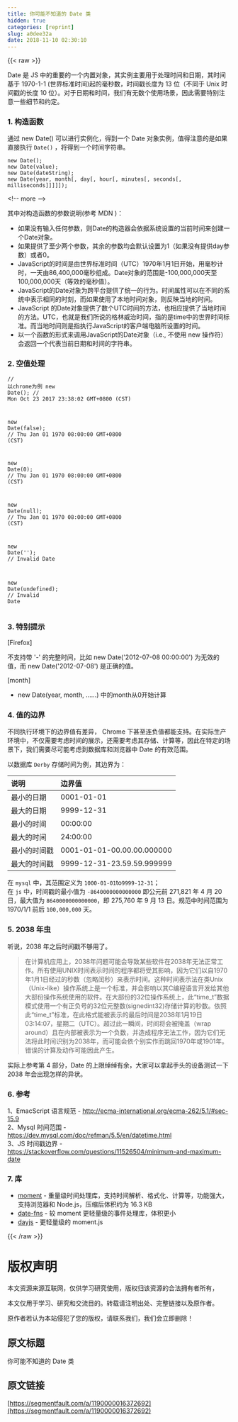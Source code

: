 ```yaml
---
title: 你可能不知道的 Date 类
hidden: true
categories: [reprint]
slug: a0dee32a
date: 2018-11-10 02:30:10
---
```


{{< raw >}}
<p>Date &#x662F; JS &#x4E2D;&#x7684;&#x91CD;&#x8981;&#x7684;&#x4E00;&#x4E2A;&#x5185;&#x7F6E;&#x5BF9;&#x8C61;&#xFF0C;&#x5176;&#x5B9E;&#x4F8B;&#x4E3B;&#x8981;&#x7528;&#x4E8E;&#x5904;&#x7406;&#x65F6;&#x95F4;&#x548C;&#x65E5;&#x671F;&#xFF0C;&#x5176;&#x65F6;&#x95F4;&#x57FA;&#x4E8E; 1970-1-1 (&#x4E16;&#x754C;&#x6807;&#x51C6;&#x65F6;&#x95F4;)&#x8D77;&#x7684;&#x6BEB;&#x79D2;&#x6570;&#xFF0C;&#x65F6;&#x95F4;&#x6233;&#x957F;&#x5EA6;&#x4E3A; 13 &#x4F4D;&#xFF08;&#x4E0D;&#x540C;&#x4E8E; Unix &#x65F6;&#x95F4;&#x6233;&#x7684;&#x957F;&#x5EA6; 10 &#x4F4D;&#xFF09;&#x3002;&#x5BF9;&#x4E8E;&#x65E5;&#x671F;&#x548C;&#x65F6;&#x95F4;&#xFF0C;&#x6211;&#x4EEC;&#x6709;&#x65E0;&#x6570;&#x4E2A;&#x4F7F;&#x7528;&#x573A;&#x666F;&#xFF0C;&#x56E0;&#x6B64;&#x9700;&#x8981;&#x7279;&#x522B;&#x6CE8;&#x610F;&#x4E00;&#x4E9B;&#x7EC6;&#x8282;&#x548C;&#x7EA6;&#x5B9A;&#x3002;</p><h3 id="articleHeader0">1. &#x6784;&#x9020;&#x51FD;&#x6570;</h3><p>&#x901A;&#x8FC7; new Date() &#x53EF;&#x4EE5;&#x8FDB;&#x884C;&#x5B9E;&#x4F8B;&#x5316;&#xFF0C;&#x5F97;&#x5230;&#x4E00;&#x4E2A; Date &#x5BF9;&#x8C61;&#x5B9E;&#x4F8B;&#xFF0C;&#x503C;&#x5F97;&#x6CE8;&#x610F;&#x7684;&#x662F;&#x5982;&#x679C;&#x76F4;&#x63A5;&#x6267;&#x884C; <code>Date()</code> &#xFF0C;&#x5C06;&#x5F97;&#x5230;&#x4E00;&#x4E2A;&#x65F6;&#x95F4;&#x5B57;&#x7B26;&#x4E32;&#x3002;</p><div class="widget-codetool" style="display:none"><div class="widget-codetool--inner"><span class="selectCode code-tool" data-toggle="tooltip" data-placement="top" title="" data-original-title="&#x5168;&#x9009;"></span> <span type="button" class="copyCode code-tool" data-toggle="tooltip" data-placement="top" data-clipboard-text="new Date();
new Date(value);
new Date(dateString);
new Date(year, month[, day[, hour[, minutes[, seconds[, milliseconds]]]]]);" title="" data-original-title="&#x590D;&#x5236;"></span> <span type="button" class="saveToNote code-tool" data-toggle="tooltip" data-placement="top" title="" data-original-title="&#x653E;&#x8FDB;&#x7B14;&#x8BB0;"></span></div></div><pre class="javascript hljs"><code class="js"><span class="hljs-keyword">new</span> <span class="hljs-built_in">Date</span>();
<span class="hljs-keyword">new</span> <span class="hljs-built_in">Date</span>(value);
<span class="hljs-keyword">new</span> <span class="hljs-built_in">Date</span>(dateString);
<span class="hljs-keyword">new</span> <span class="hljs-built_in">Date</span>(year, month[, day[, hour[, minutes[, seconds[, milliseconds]]]]]);</code></pre><p>&lt;!-- more --&gt;</p><p>&#x5176;&#x4E2D;&#x5BF9;&#x6784;&#x9020;&#x51FD;&#x6570;&#x7684;&#x53C2;&#x6570;&#x8BF4;&#x660E;(&#x53C2;&#x8003; MDN )&#xFF1A;</p><ul><li>&#x5982;&#x679C;&#x6CA1;&#x6709;&#x8F93;&#x5165;&#x4EFB;&#x4F55;&#x53C2;&#x6570;&#xFF0C;&#x5219;Date&#x7684;&#x6784;&#x9020;&#x5668;&#x4F1A;&#x4F9D;&#x636E;&#x7CFB;&#x7EDF;&#x8BBE;&#x7F6E;&#x7684;&#x5F53;&#x524D;&#x65F6;&#x95F4;&#x6765;&#x521B;&#x5EFA;&#x4E00;&#x4E2A;Date&#x5BF9;&#x8C61;&#x3002;</li><li>&#x5982;&#x679C;&#x63D0;&#x4F9B;&#x4E86;&#x81F3;&#x5C11;&#x4E24;&#x4E2A;&#x53C2;&#x6570;&#xFF0C;&#x5176;&#x4F59;&#x7684;&#x53C2;&#x6570;&#x5747;&#x4F1A;&#x9ED8;&#x8BA4;&#x8BBE;&#x7F6E;&#x4E3A;1&#xFF08;&#x5982;&#x679C;&#x6CA1;&#x6709;&#x63D0;&#x4F9B;day&#x53C2;&#x6570;&#xFF09;&#x6216;&#x8005;0&#x3002;</li><li>JavaScript&#x7684;&#x65F6;&#x95F4;&#x662F;&#x7531;&#x4E16;&#x754C;&#x6807;&#x51C6;&#x65F6;&#x95F4;&#xFF08;UTC&#xFF09;1970&#x5E74;1&#x6708;1&#x65E5;&#x5F00;&#x59CB;&#xFF0C;&#x7528;&#x6BEB;&#x79D2;&#x8BA1;&#x65F6;&#xFF0C;&#x4E00;&#x5929;&#x7531;86,400,000&#x6BEB;&#x79D2;&#x7EC4;&#x6210;&#x3002;Date&#x5BF9;&#x8C61;&#x7684;&#x8303;&#x56F4;&#x662F;-100,000,000&#x5929;&#x81F3;100,000,000&#x5929;&#xFF08;&#x7B49;&#x6548;&#x7684;&#x6BEB;&#x79D2;&#x503C;&#xFF09;&#x3002;</li><li>JavaScript&#x7684;Date&#x5BF9;&#x8C61;&#x4E3A;&#x8DE8;&#x5E73;&#x53F0;&#x63D0;&#x4F9B;&#x4E86;&#x7EDF;&#x4E00;&#x7684;&#x884C;&#x4E3A;&#x3002;&#x65F6;&#x95F4;&#x5C5E;&#x6027;&#x53EF;&#x4EE5;&#x5728;&#x4E0D;&#x540C;&#x7684;&#x7CFB;&#x7EDF;&#x4E2D;&#x8868;&#x793A;&#x76F8;&#x540C;&#x7684;&#x65F6;&#x523B;&#xFF0C;&#x800C;&#x5982;&#x679C;&#x4F7F;&#x7528;&#x4E86;&#x672C;&#x5730;&#x65F6;&#x95F4;&#x5BF9;&#x8C61;&#xFF0C;&#x5219;&#x53CD;&#x6620;&#x5F53;&#x5730;&#x7684;&#x65F6;&#x95F4;&#x3002;</li><li>JavaScript &#x7684;Date&#x5BF9;&#x8C61;&#x63D0;&#x4F9B;&#x4E86;&#x6570;&#x4E2A;UTC&#x65F6;&#x95F4;&#x7684;&#x65B9;&#x6CD5;&#xFF0C;&#x4E5F;&#x76F8;&#x5E94;&#x63D0;&#x4F9B;&#x4E86;&#x5F53;&#x5730;&#x65F6;&#x95F4;&#x7684;&#x65B9;&#x6CD5;&#x3002;UTC&#xFF0C;&#x4E5F;&#x5C31;&#x662F;&#x6211;&#x4EEC;&#x6240;&#x8BF4;&#x7684;&#x683C;&#x6797;&#x5A01;&#x6CBB;&#x65F6;&#x95F4;&#xFF0C;&#x6307;&#x7684;&#x662F;time&#x4E2D;&#x7684;&#x4E16;&#x754C;&#x65F6;&#x95F4;&#x6807;&#x51C6;&#x3002;&#x800C;&#x5F53;&#x5730;&#x65F6;&#x95F4;&#x5219;&#x662F;&#x6307;&#x6267;&#x884C;JavaScript&#x7684;&#x5BA2;&#x6237;&#x7AEF;&#x7535;&#x8111;&#x6240;&#x8BBE;&#x7F6E;&#x7684;&#x65F6;&#x95F4;&#x3002;</li><li>&#x4EE5;&#x4E00;&#x4E2A;&#x51FD;&#x6570;&#x7684;&#x5F62;&#x5F0F;&#x6765;&#x8C03;&#x7528;JavaScript&#x7684;Date&#x5BF9;&#x8C61;&#xFF08;i.e., &#x4E0D;&#x4F7F;&#x7528; new &#x64CD;&#x4F5C;&#x7B26;&#xFF09;&#x4F1A;&#x8FD4;&#x56DE;&#x4E00;&#x4E2A;&#x4EE3;&#x8868;&#x5F53;&#x524D;&#x65E5;&#x671F;&#x548C;&#x65F6;&#x95F4;&#x7684;&#x5B57;&#x7B26;&#x4E32;&#x3002;</li></ul><h3 id="articleHeader1">2. &#x7A7A;&#x503C;&#x5904;&#x7406;</h3><div class="widget-codetool" style="display:none"><div class="widget-codetool--inner"><span class="selectCode code-tool" data-toggle="tooltip" data-placement="top" title="" data-original-title="&#x5168;&#x9009;"></span> <span type="button" class="copyCode code-tool" data-toggle="tooltip" data-placement="top" data-clipboard-text="// &#x4EE5;chrome&#x4E3A;&#x4F8B;
new Date();
// Mon Oct 23 2017 23:38:02 GMT+0800 (CST)

new Date(false);
// Thu Jan 01 1970 08:00:00 GMT+0800 (CST)

new Date(0);
// Thu Jan 01 1970 08:00:00 GMT+0800 (CST)

new Date(null);
// Thu Jan 01 1970 08:00:00 GMT+0800 (CST)

new Date(&apos;&apos;);
// Invalid Date

new Date(undefined);
// Invalid Date" title="" data-original-title="&#x590D;&#x5236;"></span> <span type="button" class="saveToNote code-tool" data-toggle="tooltip" data-placement="top" title="" data-original-title="&#x653E;&#x8FDB;&#x7B14;&#x8BB0;"></span></div></div><pre class="javascript hljs"><code class="js"><span class="hljs-comment">// &#x4EE5;chrome&#x4E3A;&#x4F8B;</span>
<span class="hljs-keyword">new</span> <span class="hljs-built_in">Date</span>();
<span class="hljs-comment">// Mon Oct 23 2017 23:38:02 GMT+0800 (CST)</span>

<span class="hljs-keyword">new</span> <span class="hljs-built_in">Date</span>(<span class="hljs-literal">false</span>);
<span class="hljs-comment">// Thu Jan 01 1970 08:00:00 GMT+0800 (CST)</span>

<span class="hljs-keyword">new</span> <span class="hljs-built_in">Date</span>(<span class="hljs-number">0</span>);
<span class="hljs-comment">// Thu Jan 01 1970 08:00:00 GMT+0800 (CST)</span>

<span class="hljs-keyword">new</span> <span class="hljs-built_in">Date</span>(<span class="hljs-literal">null</span>);
<span class="hljs-comment">// Thu Jan 01 1970 08:00:00 GMT+0800 (CST)</span>

<span class="hljs-keyword">new</span> <span class="hljs-built_in">Date</span>(<span class="hljs-string">&apos;&apos;</span>);
<span class="hljs-comment">// Invalid Date</span>

<span class="hljs-keyword">new</span> <span class="hljs-built_in">Date</span>(<span class="hljs-literal">undefined</span>);
<span class="hljs-comment">// Invalid Date</span></code></pre><h3 id="articleHeader2">3. &#x7279;&#x522B;&#x63D0;&#x793A;</h3><p>[Firefox]</p><p>&#x4E0D;&#x652F;&#x6301;&#x5E26; &apos;-&apos; &#x7684;&#x5B8C;&#x6574;&#x65F6;&#x95F4;&#xFF0C;&#x6BD4;&#x5982; new Date(&apos;2012-07-08 00:00:00&apos;) &#x4E3A;&#x65E0;&#x6548;&#x7684;&#x503C;&#xFF0C;&#x800C; new Date(&apos;2012-07-08&apos;) &#x662F;&#x6B63;&#x786E;&#x7684;&#x503C;&#x3002;</p><p>[month]</p><ul><li>new Date(year, month, &#x2026;&#x2026;) &#x4E2D;&#x7684;month&#x4ECE;0&#x5F00;&#x59CB;&#x8BA1;&#x7B97;</li></ul><h3 id="articleHeader3">4. &#x503C;&#x7684;&#x8FB9;&#x754C;</h3><p>&#x4E0D;&#x540C;&#x6267;&#x884C;&#x73AF;&#x5883;&#x4E0B;&#x7684;&#x8FB9;&#x754C;&#x503C;&#x6709;&#x5DEE;&#x5F02;&#xFF0C; Chrome &#x4E0B;&#x751A;&#x81F3;&#x8FDE;&#x8D1F;&#x503C;&#x90FD;&#x80FD;&#x652F;&#x6301;&#x3002;&#x5728;&#x5B9E;&#x9645;&#x751F;&#x4EA7;&#x73AF;&#x5883;&#x4E2D;&#xFF0C;&#x4E0D;&#x4EC5;&#x9700;&#x8981;&#x8003;&#x8651;&#x65F6;&#x95F4;&#x7684;&#x5C55;&#x793A;&#xFF0C;&#x8FD8;&#x9700;&#x8981;&#x8003;&#x8651;&#x5176;&#x5B58;&#x50A8;&#x3001;&#x8BA1;&#x7B97;&#x7B49;&#xFF0C;&#x56E0;&#x6B64;&#x5728;&#x7279;&#x5B9A;&#x7684;&#x573A;&#x666F;&#x4E0B;&#xFF0C;&#x6211;&#x4EEC;&#x9700;&#x8981;&#x5C3D;&#x53EF;&#x80FD;&#x8003;&#x8651;&#x5230;&#x6570;&#x636E;&#x5E93;&#x548C;&#x6D4F;&#x89C8;&#x5668;&#x4E2D; Date &#x7684;&#x6709;&#x6548;&#x8303;&#x56F4;&#x3002;</p><p>&#x4EE5;&#x6570;&#x636E;&#x5E93; <code>Derby</code> &#x5B58;&#x50A8;&#x65F6;&#x95F4;&#x4E3A;&#x4F8B;&#xFF0C;&#x5176;&#x8FB9;&#x754C;&#x4E3A;&#xFF1A;</p><table><thead><tr><th align="left">&#x8BF4;&#x660E;</th><th align="left">&#x8FB9;&#x754C;&#x503C;</th></tr></thead><tbody><tr><td align="left">&#x6700;&#x5C0F;&#x7684;&#x65E5;&#x671F;</td><td align="left">0001-01-01</td></tr><tr><td align="left">&#x6700;&#x5927;&#x7684;&#x65E5;&#x671F;</td><td align="left">9999-12-31</td></tr><tr><td align="left">&#x6700;&#x5C0F;&#x7684;&#x65F6;&#x95F4;</td><td align="left">00:00:00</td></tr><tr><td align="left">&#x6700;&#x5927;&#x7684;&#x65F6;&#x95F4;</td><td align="left">24:00:00</td></tr><tr><td align="left">&#x6700;&#x5C0F;&#x7684;&#x65F6;&#x95F4;&#x6233;</td><td align="left">0001-01-01-00.00.00.000000</td></tr><tr><td align="left">&#x6700;&#x5927;&#x7684;&#x65F6;&#x95F4;&#x6233;</td><td align="left">9999-12-31-23.59.59.999999</td></tr></tbody></table><p>&#x5728; <code>mysql</code> &#x4E2D;&#xFF0C;&#x5176;&#x8303;&#x56F4;&#x5B9A;&#x4E49;&#x4E3A; <code>1000-01-01</code>to<code>9999-12-31</code>&#xFF1B;<br>&#x5728; <code>js</code> &#x4E2D;&#xFF0C;&#x65F6;&#x95F4;&#x6233;&#x7684;&#x6700;&#x5C0F;&#x503C;&#x4E3A; <code>-8640000000000000</code> &#x5373;&#x516C;&#x5143;&#x524D; 271,821 &#x5E74; 4 &#x6708; 20 &#x65E5;&#xFF0C;&#x6700;&#x5927;&#x503C;&#x4E3A; <code>8640000000000000</code>&#xFF0C;&#x5373; 275,760 &#x5E74; 9 &#x6708; 13 &#x65E5;&#x3002;&#x89C4;&#x8303;&#x4E2D;&#x65F6;&#x95F4;&#x8303;&#x56F4;&#x4E3A; 1970/1/1 &#x524D;&#x540E; <code>100,000,000</code> &#x5929;&#x3002;</p><h3 id="articleHeader4">5. 2038 &#x5E74;&#x866B;</h3><p>&#x542C;&#x8BF4;&#xFF0C;2038 &#x5E74;&#x4E4B;&#x540E;&#x65F6;&#x95F4;&#x6233;&#x4E0D;&#x591F;&#x7528;&#x4E86;&#x3002;</p><blockquote>&#x5728;&#x8BA1;&#x7B97;&#x673A;&#x5E94;&#x7528;&#x4E0A;&#xFF0C;2038&#x5E74;&#x95EE;&#x9898;&#x53EF;&#x80FD;&#x4F1A;&#x5BFC;&#x81F4;&#x67D0;&#x4E9B;&#x8F6F;&#x4EF6;&#x5728;2038&#x5E74;&#x65E0;&#x6CD5;&#x6B63;&#x5E38;&#x5DE5;&#x4F5C;&#x3002;&#x6240;&#x6709;&#x4F7F;&#x7528;UNIX&#x65F6;&#x95F4;&#x8868;&#x793A;&#x65F6;&#x95F4;&#x7684;&#x7A0B;&#x5E8F;&#x90FD;&#x5C06;&#x53D7;&#x5176;&#x5F71;&#x54CD;&#xFF0C;&#x56E0;&#x4E3A;&#x5B83;&#x4EEC;&#x4EE5;&#x81EA;1970&#x5E74;1&#x6708;1&#x65E5;&#x7ECF;&#x8FC7;&#x7684;&#x79D2;&#x6570;&#xFF08;&#x5FFD;&#x7565;&#x95F0;&#x79D2;&#xFF09;&#x6765;&#x8868;&#x793A;&#x65F6;&#x95F4;&#x3002;&#x8FD9;&#x79CD;&#x65F6;&#x95F4;&#x8868;&#x793A;&#x6CD5;&#x5728;&#x7C7B;Unix&#xFF08;Unix-like&#xFF09;&#x64CD;&#x4F5C;&#x7CFB;&#x7EDF;&#x4E0A;&#x662F;&#x4E00;&#x4E2A;&#x6807;&#x51C6;&#xFF0C;&#x5E76;&#x4F1A;&#x5F71;&#x54CD;&#x4EE5;&#x5176;C&#x7F16;&#x7A0B;&#x8BED;&#x8A00;&#x5F00;&#x53D1;&#x7ED9;&#x5176;&#x4ED6;&#x5927;&#x90E8;&#x4EFD;&#x64CD;&#x4F5C;&#x7CFB;&#x7EDF;&#x4F7F;&#x7528;&#x7684;&#x8F6F;&#x4EF6;&#x3002;&#x5728;&#x5927;&#x90E8;&#x4EFD;&#x7684;32&#x4F4D;&#x64CD;&#x4F5C;&#x7CFB;&#x7EDF;&#x4E0A;&#xFF0C;&#x6B64;&#x201C;time_t&#x201D;&#x6570;&#x636E;&#x6A21;&#x5F0F;&#x4F7F;&#x7528;&#x4E00;&#x4E2A;&#x6709;&#x6B63;&#x8D1F;&#x53F7;&#x7684;32&#x4F4D;&#x5143;&#x6574;&#x6570;(signedint32)&#x5B58;&#x50A8;&#x8BA1;&#x7B97;&#x7684;&#x79D2;&#x6570;&#x3002;&#x4F9D;&#x7167;&#x6B64;&#x201C;time_t&#x201D;&#x6807;&#x51C6;&#xFF0C;&#x5728;&#x6B64;&#x683C;&#x5F0F;&#x80FD;&#x88AB;&#x8868;&#x793A;&#x7684;&#x6700;&#x540E;&#x65F6;&#x95F4;&#x662F;2038&#x5E74;1&#x6708;19&#x65E5;03:14:07&#xFF0C;&#x661F;&#x671F;&#x4E8C;&#xFF08;UTC&#xFF09;&#x3002;&#x8D85;&#x8FC7;&#x6B64;&#x4E00;&#x77AC;&#x95F4;&#xFF0C;&#x65F6;&#x95F4;&#x5C06;&#x4F1A;&#x88AB;&#x63A9;&#x76D6;&#xFF08;wrap around&#xFF09;&#x4E14;&#x5728;&#x5185;&#x90E8;&#x88AB;&#x8868;&#x793A;&#x4E3A;&#x4E00;&#x4E2A;&#x8D1F;&#x6570;&#xFF0C;&#x5E76;&#x9020;&#x6210;&#x7A0B;&#x5E8F;&#x65E0;&#x6CD5;&#x5DE5;&#x4F5C;&#xFF0C;&#x56E0;&#x4E3A;&#x5B83;&#x4EEC;&#x65E0;&#x6CD5;&#x5C06;&#x6B64;&#x65F6;&#x95F4;&#x8BC6;&#x522B;&#x4E3A;2038&#x5E74;&#xFF0C;&#x800C;&#x53EF;&#x80FD;&#x4F1A;&#x4F9D;&#x4E2A;&#x522B;&#x5B9E;&#x4F5C;&#x800C;&#x8DF3;&#x56DE;1970&#x5E74;&#x6216;1901&#x5E74;&#x3002;&#x9519;&#x8BEF;&#x7684;&#x8BA1;&#x7B97;&#x53CA;&#x52A8;&#x4F5C;&#x53EF;&#x80FD;&#x56E0;&#x6B64;&#x4EA7;&#x751F;&#x3002;</blockquote><p>&#x5B9E;&#x9645;&#x4E0A;&#x53C2;&#x8003;&#x7B2C; 4 &#x90E8;&#x5206;&#xFF0C;Date &#x7684;&#x4E0A;&#x9650;&#x7EF0;&#x7EF0;&#x6709;&#x4F59;&#xFF0C;&#x5927;&#x5BB6;&#x53EF;&#x4EE5;&#x62FF;&#x8D77;&#x624B;&#x5934;&#x7684;&#x8BBE;&#x5907;&#x6D4B;&#x8BD5;&#x4E00;&#x4E0B; 2038 &#x5E74;&#x4F1A;&#x51FA;&#x73B0;&#x600E;&#x6837;&#x7684;&#x5F02;&#x72B6;&#x3002;</p><h3 id="articleHeader5">6. &#x53C2;&#x8003;</h3><p>1&#x3001;EmacScript &#x8BED;&#x8A00;&#x89C4;&#x8303; - <a href="http://ecma-international.org/ecma-262/5.1/#sec-15.9" rel="nofollow noreferrer" target="_blank">http://ecma-international.org/ecma-262/5.1/#sec-15.9</a><br>2&#x3001;Mysql &#x65F6;&#x95F4;&#x8303;&#x56F4; - <a href="https://dev.mysql.com/doc/refman/5.5/en/datetime.html" rel="nofollow noreferrer" target="_blank">https://dev.mysql.com/doc/refman/5.5/en/datetime.html</a><br>3&#x3001;JS &#x65F6;&#x95F4;&#x6233;&#x8FB9;&#x754C; - <a href="https://stackoverflow.com/questions/11526504/minimum-and-maximum-date" rel="nofollow noreferrer" target="_blank">https://stackoverflow.com/questions/11526504/minimum-and-maximum-date</a></p><h3 id="articleHeader6">7. &#x5E93;</h3><ul><li><a href="https://github.com/moment/moment" rel="nofollow noreferrer" target="_blank">moment</a> - &#x91CD;&#x91CF;&#x7EA7;&#x65F6;&#x95F4;&#x5904;&#x7406;&#x5E93;&#xFF0C;&#x652F;&#x6301;&#x65F6;&#x95F4;&#x89E3;&#x6790;&#x3001;&#x683C;&#x5F0F;&#x5316;&#x3001;&#x8BA1;&#x7B97;&#x7B49;&#xFF0C;&#x529F;&#x80FD;&#x5F3A;&#x5927;&#xFF0C;&#x652F;&#x6301;&#x6D4F;&#x89C8;&#x5668;&#x548C; Node.js&#xFF0C;&#x538B;&#x7F29;&#x540E;&#x4F53;&#x79EF;&#x7EA6;&#x4E3A; 16.3 KB</li><li><a href="https://github.com/date-fns/date-fns" rel="nofollow noreferrer" target="_blank">date-fns</a> - &#x8F83; moment &#x66F4;&#x8F7B;&#x91CF;&#x7EA7;&#x7684;&#x4E8B;&#x4EF6;&#x5904;&#x7406;&#x5E93;&#xFF0C;&#x4F53;&#x79EF;&#x66F4;&#x5C0F;</li><li><a href="https://github.com/iamkun/dayjs" rel="nofollow noreferrer" target="_blank">dayjs</a> - &#x66F4;&#x8F7B;&#x91CF;&#x7EA7;&#x7684; moment.js</li></ul>
{{< /raw >}}

# 版权声明
本文资源来源互联网，仅供学习研究使用，版权归该资源的合法拥有者所有，

本文仅用于学习、研究和交流目的。转载请注明出处、完整链接以及原作者。 

原作者若认为本站侵犯了您的版权，请联系我们，我们会立即删除！

## 原文标题
你可能不知道的 Date 类

## 原文链接
[https://segmentfault.com/a/1190000016372692](https://segmentfault.com/a/1190000016372692)

